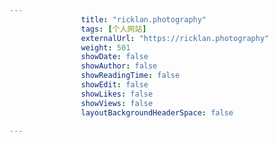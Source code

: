 ---
                title: "ricklan.photography"
                tags: [个人网站]
                externalUrl: "https://ricklan.photography"
                weight: 501
                showDate: false
                showAuthor: false
                showReadingTime: false
                showEdit: false
                showLikes: false
                showViews: false
                layoutBackgroundHeaderSpace: false
                ---

